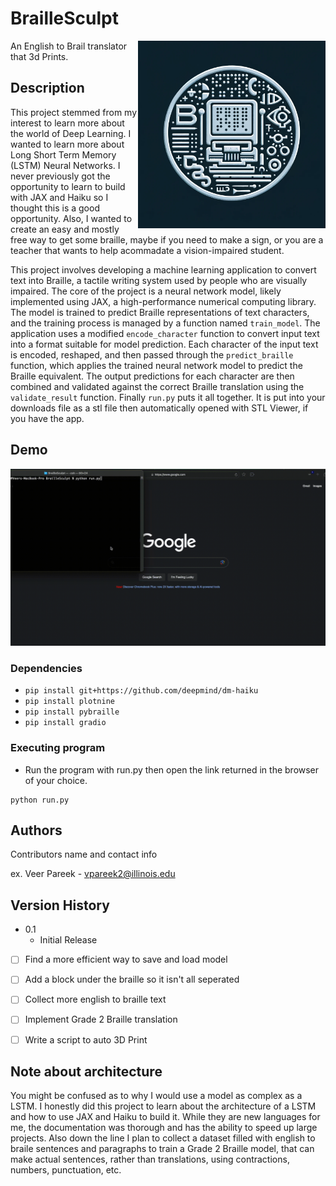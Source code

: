 # BrailleSculpt                

<img src="other/BrailleSculptLogo.png" width="300" align="right">



An English to Brail translator that 3d Prints.

## Description

This project stemmed from my interest to learn more about the world of Deep Learning. I wanted to learn more about Long Short Term Memory (LSTM) Neural Networks. I never previously got the opportunity to learn to build with JAX and Haiku so I thought this is a good opportunity. Also, I wanted to create an easy and mostly free way to get some braille, maybe if you need to make a sign, or you are a teacher that wants to help acommadate a vision-impaired student.

This project involves developing a machine learning application to convert text into Braille, a tactile writing system used by people who are visually impaired. The core of the project is a neural network model, likely implemented using JAX, a high-performance numerical computing library. The model is trained to predict Braille representations of text characters, and the training process is managed by a function named `train_model`. The application uses a modified `encode_character` function to convert input text into a format suitable for model prediction. Each character of the input text is encoded, reshaped, and then passed through the `predict_braille` function, which applies the trained neural network model to predict the Braille equivalent. The output predictions for each character are then combined and validated against the correct Braille translation using the `validate_result` function. Finally `run.py` puts it all together. It is put into your downloads file as a stl file then automatically opened with STL Viewer, if you have the app. 

## Demo
![](other/Demo.gif)



### Dependencies

* `pip install git+https://github.com/deepmind/dm-haiku`
* `pip install plotnine`
* `pip install pybraille`
* `pip install gradio`


### Executing program

* Run the program with run.py then open the link returned in the browser of your choice.
  
```
python run.py
```


## Authors

Contributors name and contact info

ex. Veer Pareek - vpareek2@illinois.edu

## Version History

* 0.1
    * Initial Release

- [ ] Find a more efficient way to save and load model
- [ ] Add a block under the braille so it isn't all seperated
- [ ] Collect more english to braille text
- [ ] Implement Grade 2 Braille translation
- [ ] Write a script to auto 3D Print


## Note about architecture
You might be confused as to why I would use a model as complex as a LSTM. I honestly did this project to learn about the architecture of a LSTM and how to use JAX and Haiku to build it. While they are new languages for me, the documentation was thorough and has the ability to speed up large projects. Also down the line I plan to collect a dataset filled with english to braile sentences and paragraphs to train a Grade 2 Braille model, that can make actual sentences, rather than translations, using contractions, numbers, punctuation, etc. 



